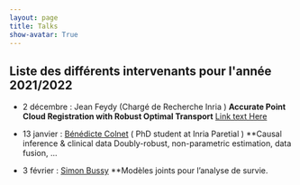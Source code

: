 ```yaml
---
layout: page
title: Talks
show-avatar: True
---
```


## Liste des différents intervenants pour l'année 2021/2022


- 2 décembre : Jean Feydy (Chargé de Recherche Inria )  **Accurate Point Cloud Registration
with Robust Optimal Transport**  [Link text Here](https://www.jeanfeydy.com/Papers/RobOT_NeurIPS_2021.pdf)

- 13 janvier : [Bénédicte Colnet](https://benedictecolnet.github.io/) ( PhD student at Inria Paretial ) **Causal inference & clinical data
Doubly-robust, non-parametric estimation, data fusion, ... 

- 3 février : [Simon Bussy](https://simonbussy.com/) **Modèles joints pour l’analyse de survie.


